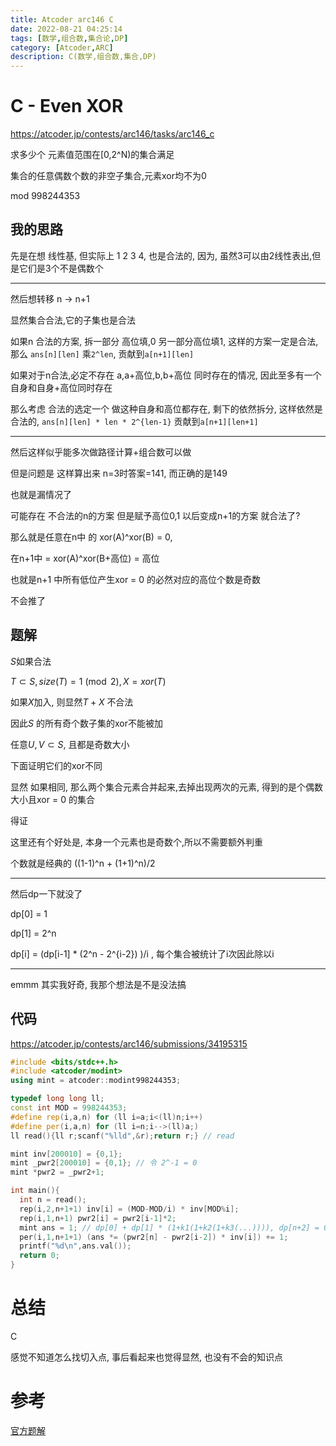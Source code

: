 ```yaml
---
title: Atcoder arc146 C
date: 2022-08-21 04:25:14
tags: [数学,组合数,集合论,DP]
category: [Atcoder,ARC]
description: C(数学,组合数,集合,DP)
---
```


# C - Even XOR

https://atcoder.jp/contests/arc146/tasks/arc146_c

求多少个 元素值范围在[0,2^N)的集合满足

集合的任意偶数个数的非空子集合,元素xor均不为0

mod 998244353

## 我的思路

先是在想 线性基, 但实际上 1 2 3 4, 也是合法的, 因为, 虽然3可以由2线性表出,但是它们是3个不是偶数个

---

然后想转移 n -> n+1

显然集合合法,它的子集也是合法

如果n 合法的方案, 拆一部分 高位填,0 另一部分高位填1, 这样的方案一定是合法, 那么 `ans[n][len]` 乘`2^len`, 贡献到`a[n+1][len]`

如果对于n合法,必定不存在 a,a+高位,b,b+高位 同时存在的情况, 因此至多有一个 自身和自身+高位同时存在

那么考虑 合法的选定一个 做这种自身和高位都存在, 剩下的依然拆分, 这样依然是合法的, `ans[n][len] * len * 2^{len-1}` 贡献到`a[n+1][len+1]`

---

然后这样似乎能多次做路径计算+组合数可以做

但是问题是 这样算出来 n=3时答案=141, 而正确的是149

也就是漏情况了

可能存在 不合法的n的方案 但是赋予高位0,1 以后变成n+1的方案 就合法了?

那么就是任意在n中 的 xor(A)^xor(B) = 0, 

在n+1中 = xor(A)^xor(B+高位) = 高位

也就是n+1 中所有低位产生xor = 0 的必然对应的高位个数是奇数

不会推了

## 题解

$S$如果合法

$T \subset S,size(T) = 1 \pmod 2, X = xor(T)$

如果$X$加入, 则显然$T + X$ 不合法

因此$S$ 的所有奇个数子集的xor不能被加

任意$U,V \subset S$, 且都是奇数大小

下面证明它们的xor不同

显然 如果相同, 那么两个集合元素合并起来,去掉出现两次的元素, 得到的是个偶数大小且xor = 0 的集合

得证

这里还有个好处是, 本身一个元素也是奇数个,所以不需要额外判重

个数就是经典的 ((1-1)^n + (1+1)^n)/2

---

然后dp一下就没了

dp[0] = 1

dp[1] = 2^n

dp[i] = (dp[i-1] * (2^n - 2^{i-2})  )/i , 每个集合被统计了i次因此除以i

---

emmm 其实我好奇, 我那个想法是不是没法搞

## 代码

https://atcoder.jp/contests/arc146/submissions/34195315

```cpp
#include <bits/stdc++.h>
#include <atcoder/modint>
using mint = atcoder::modint998244353;

typedef long long ll;
const int MOD = 998244353;
#define rep(i,a,n) for (ll i=a;i<(ll)n;i++)
#define per(i,a,n) for (ll i=n;i-->(ll)a;)
ll read(){ll r;scanf("%lld",&r);return r;} // read

mint inv[200010] = {0,1};
mint _pwr2[200010] = {0,1}; // 令 2^-1 = 0
mint *pwr2 = _pwr2+1;

int main(){
  int n = read();
  rep(i,2,n+1+1) inv[i] = (MOD-MOD/i) * inv[MOD%i];
  rep(i,1,n+1) pwr2[i] = pwr2[i-1]*2;
  mint ans = 1; // dp[0] + dp[1] * (1+k1(1+k2(1+k3(...)))), dp[n+2] = 0
  per(i,1,n+1+1) (ans *= (pwr2[n] - pwr2[i-2]) * inv[i]) += 1;
  printf("%d\n",ans.val());
  return 0;
}
```

# 总结

C

感觉不知道怎么找切入点, 事后看起来也觉得显然, 也没有不会的知识点

# 参考

[官方题解](https://atcoder.jp/contests/arc146/editorial)

